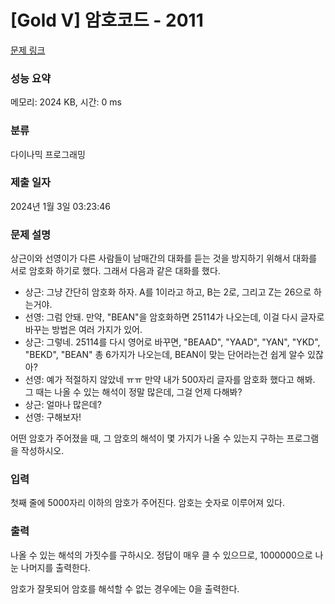 # [Gold V] 암호코드 - 2011 

[문제 링크](https://www.acmicpc.net/problem/2011) 

### 성능 요약

메모리: 2024 KB, 시간: 0 ms

### 분류

다이나믹 프로그래밍

### 제출 일자

2024년 1월 3일 03:23:46

### 문제 설명

<p>상근이와 선영이가 다른 사람들이 남매간의 대화를 듣는 것을 방지하기 위해서 대화를 서로 암호화 하기로 했다. 그래서 다음과 같은 대화를 했다.</p>

<ul>
	<li>상근: 그냥 간단히 암호화 하자. A를 1이라고 하고, B는 2로, 그리고 Z는 26으로 하는거야.</li>
	<li>선영: 그럼 안돼. 만약, "BEAN"을 암호화하면 25114가 나오는데, 이걸 다시 글자로 바꾸는 방법은 여러 가지가 있어.</li>
	<li>상근: 그렇네. 25114를 다시 영어로 바꾸면, "BEAAD", "YAAD", "YAN", "YKD", "BEKD", "BEAN" 총 6가지가 나오는데, BEAN이 맞는 단어라는건 쉽게 알수 있잖아?</li>
	<li>선영: 예가 적절하지 않았네 ㅠㅠ 만약 내가 500자리 글자를 암호화 했다고 해봐. 그 때는 나올 수 있는 해석이 정말 많은데, 그걸 언제 다해봐?</li>
	<li>상근: 얼마나 많은데?</li>
	<li>선영: 구해보자!</li>
</ul>

<p>어떤 암호가 주어졌을 때, 그 암호의 해석이 몇 가지가 나올 수 있는지 구하는 프로그램을 작성하시오.</p>

### 입력 

 <p>첫째 줄에 5000자리 이하의 암호가 주어진다. 암호는 숫자로 이루어져 있다.</p>

### 출력 

 <p>나올 수 있는 해석의 가짓수를 구하시오. 정답이 매우 클 수 있으므로, 1000000으로 나눈 나머지를 출력한다.</p>

<p>암호가 잘못되어 암호를 해석할 수 없는 경우에는 0을 출력한다.</p>

